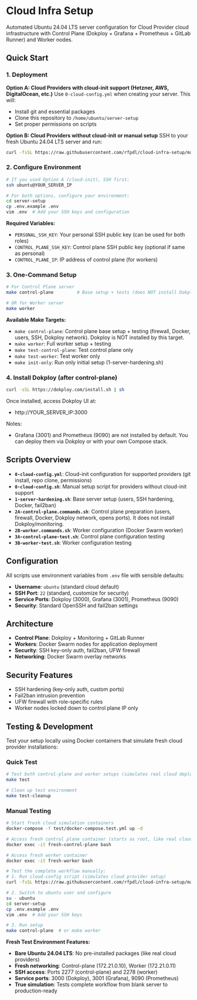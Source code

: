 # Cloud Infra Setup

Automated Ubuntu 24.04 LTS server configuration for Cloud Provider cloud infrastructure with Control Plane (Dokploy + Grafana + Prometheus + GitLab Runner) and Worker nodes.

## Quick Start

### 1. Deployment

**Option A: Cloud Providers with cloud-init support (Hetzner, AWS, DigitalOcean, etc.)**
Use `0-cloud-config.yml` when creating your server. This will:
- Install git and essential packages
- Clone this repository to `/home/ubuntu/server-setup`
- Set proper permissions on scripts

**Option B: Cloud Providers without cloud-init or manual setup**
SSH to your fresh Ubuntu 24.04 LTS server and run:
```bash
curl -fsSL https://raw.githubusercontent.com/rfpdl/cloud-infra-setup/main/0-cloud-config.sh | sudo bash
```

### 2. Configure Environment
```bash
# If you used Option A (cloud-init), SSH first:
ssh ubuntu@YOUR_SERVER_IP

# For both options, configure your environment:
cd server-setup
cp .env.example .env
vim .env  # Add your SSH keys and configuration
```

**Required Variables:**
- `PERSONAL_SSH_KEY`: Your personal SSH public key (can be used for both roles)
- `CONTROL_PLANE_SSH_KEY`: Control plane SSH public key (optional if same as personal)
- `CONTROL_PLANE_IP`: IP address of control plane (for workers)

### 3. One-Command Setup
```bash
# For Control Plane server
make control-plane         # Base setup + tests (does NOT install Dokploy itself)

# OR for Worker server
make worker
```

**Available Make Targets:**
- `make control-plane`: Control plane base setup + testing (firewall, Docker, users, SSH, Dokploy network). Dokploy is NOT installed by this target.
- `make worker`: Full worker setup + testing  
- `make test-control-plane`: Test control plane only
- `make test-worker`: Test worker only
- `make init-only`: Run only initial setup (1-server-hardening.sh)

### 4. Install Dokploy (after control-plane)
```bash
curl -sSL https://dokploy.com/install.sh | sh
```

Once installed, access Dokploy UI at:
- http://YOUR_SERVER_IP:3000

Notes:
- Grafana (3001) and Prometheus (9090) are not installed by default. You can deploy them via Dokploy or with your own Compose stack.

## Scripts Overview

- **`0-cloud-config.yml`**: Cloud-init configuration for supported providers (git install, repo clone, permissions)
- **`0-cloud-config.sh`**: Manual setup script for providers without cloud-init support
- **`1-server-hardening.sh`**: Base server setup (users, SSH hardening, Docker, fail2ban)
- **`2A-control-plane.commands.sh`**: Control plane preparation (users, firewall, Docker, Dokploy network, opens ports). It does not install Dokploy/monitoring.
- **`2B-worker.commands.sh`**: Worker configuration (Docker Swarm worker)
- **`3A-control-plane-test.sh`**: Control plane configuration testing
- **`3B-worker-test.sh`**: Worker configuration testing

## Configuration

All scripts use environment variables from `.env` file with sensible defaults:

- **Username**: `ubuntu` (standard cloud default)
- **SSH Port**: `22` (standard, customize for security)
- **Service Ports**: Dokploy (3000), Grafana (3001), Prometheus (9090)
- **Security**: Standard OpenSSH and fail2ban settings

## Architecture

- **Control Plane**: Dokploy + Monitoring + GitLab Runner
- **Workers**: Docker Swarm nodes for application deployment
- **Security**: SSH key-only auth, fail2ban, UFW firewall
- **Networking**: Docker Swarm overlay networks

## Security Features

- SSH hardening (key-only auth, custom ports)
- Fail2ban intrusion prevention
- UFW firewall with role-specific rules
- Worker nodes locked down to control plane IP only

## Testing & Development

Test your setup locally using Docker containers that simulate fresh cloud provider installations:

### Quick Test
```bash
# Test both control-plane and worker setups (simulates real cloud deployment)
make test

# Clean up test environment
make test-cleanup
```

### Manual Testing
```bash
# Start fresh cloud simulation containers
docker-compose -f test/docker-compose.test.yml up -d

# Access fresh control plane container (starts as root, like real cloud servers)
docker exec -it fresh-control-plane bash

# Access fresh worker container
docker exec -it fresh-worker bash

# Test the complete workflow manually:
# 1. Run cloud-config script (simulates cloud provider setup)
curl -fsSL https://raw.githubusercontent.com/rfpdl/cloud-infra-setup/main/0-cloud-config.sh | bash

# 2. Switch to ubuntu user and configure
su - ubuntu
cd server-setup
cp .env.example .env
vim .env  # Add your SSH keys

# 3. Run setup
make control-plane  # or make worker
```

**Fresh Test Environment Features:**
- **Bare Ubuntu 24.04 LTS**: No pre-installed packages (like real cloud providers)
- **Fresh networking**: Control-plane (172.21.0.10), Worker (172.21.0.11)
- **SSH access**: Ports 2277 (control-plane) and 2278 (worker)
- **Service ports**: 3000 (Dokploy), 3001 (Grafana), 9090 (Prometheus)
- **True simulation**: Tests complete workflow from blank server to production-ready